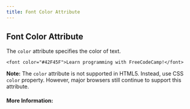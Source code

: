 ```yaml
---
title: Font Color Attribute
---
```

## Font Color Attribute

The `color` attribute specifies the color of text.
```
<font color="#42F45F">Learn programming with FreeCodeCamp!</font>
```
**Note:** The `color` attribute is not supported in HTML5. Instead, use CSS `color` property. However, major browsers still continue to support this attribute.
<!-- The article goes here, in GitHub-flavored Markdown. Feel free to add YouTube videos, images, and CodePen/JSBin embeds  -->

#### More Information:
<!-- Please add any articles you think might be helpful to read before writing the article -->


